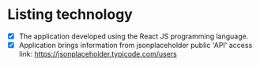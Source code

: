 #  Listing technology

- [x] The application developed using the React JS programming language.
- [x] Application brings information from jsonplaceholder public 'API' access link: https://jsonplaceholder.typicode.com/users
